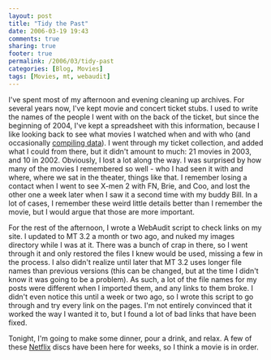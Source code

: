 ```yaml
---
layout: post
title: "Tidy the Past"
date: 2006-03-19 19:43
comments: true
sharing: true
footer: true
permalink: /2006/03/tidy-past
categories: [Blog, Movies]
tags: [Movies, mt, webaudit]
---
```

I've spent most of my afternoon and evening cleaning up archives.  For several years now, I've kept movie and concert ticket stubs.  I used to write the names of the people I went with on the back of the ticket, but since the beginning of 2004, I've kept a spreadsheet with this information, because I like looking back to see what movies I watched when and with who (and occasionally <a href="/2006/01/movie-stats">compiling data</a>).  I went through my ticket collection, and added what I could from there, but it didn't amount to much: 21 movies in 2003, and 10 in 2002.  Obviously, I lost a lot along the way.  I was surprised by how many of the movies I remembered so well - who I had seen it with and where, where we sat in the theater, things like that.  I remember losing a contact when I went to see X-men 2 with FN, Brie, and Coo, and lost the other one a week later when I saw it a second time with my buddy Bill.  In a lot of cases, I remember these weird little details better than I remember the movie, but I would argue that those are more important.

For the rest of the afternoon, I wrote a WebAudit script to check links on my site.  I updated to MT 3.2 a month or two ago, and nuked my images directory while I was at it.  There was a bunch of crap in there, so I went through it and only restored the files I knew would be used, missing a few in the process.  I also didn't realize until later that MT 3.2 uses longer file names than previous versions (this can be changed, but at the time I didn't know it was going to be a problem).  As such, a lot of the file names for my posts were different when I imported them, and any links to them broke.  I didn't even notice this until a week or two ago, so I wrote this script to go through and try every link on the pages.  I'm not entirely convinced that it worked the way I wanted it to, but I found a lot of bad links that have been fixed.

Tonight, I'm going to make some dinner, pour a drink, and relax.  A few of these <a href="http://www.netflix.com/">Netflix</a> discs have been here for weeks, so I think a movie is in order.
